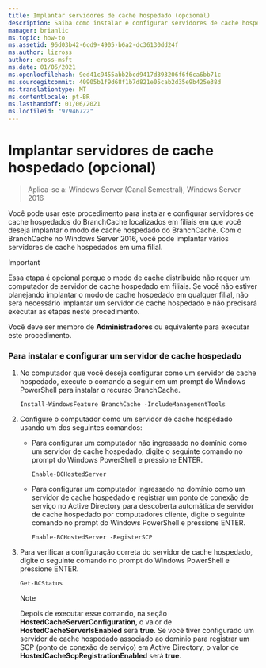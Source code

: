 ```yaml
---
title: Implantar servidores de cache hospedado (opcional)
description: Saiba como instalar e configurar servidores de cache hospedados do BranchCache localizados em filiais onde você deseja implantar o modo de cache hospedado do BranchCache.
manager: brianlic
ms.topic: how-to
ms.assetid: 96d03b42-6cd9-4905-b6a2-dc36130dd24f
ms.author: lizross
author: eross-msft
ms.date: 01/05/2021
ms.openlocfilehash: 9ed41c9455abb2bcd9417d393206f6f6ca6bb71c
ms.sourcegitcommit: 40905b1f9d68f1b7d821e05cab2d35e9b425e38d
ms.translationtype: MT
ms.contentlocale: pt-BR
ms.lasthandoff: 01/06/2021
ms.locfileid: "97946722"
---
```

# <a name="deploy-hosted-cache-servers-optional"></a>Implantar servidores de cache hospedado (opcional)

>Aplica-se a: Windows Server (Canal Semestral), Windows Server 2016

Você pode usar este procedimento para instalar e configurar servidores de cache hospedados do BranchCache localizados em filiais em que você deseja implantar o modo de cache hospedado do BranchCache. Com o BranchCache no Windows Server 2016, você pode implantar vários servidores de cache hospedados em uma filial.

> [!IMPORTANT]
> Essa etapa é opcional porque o modo de cache distribuído não requer um computador de servidor de cache hospedado em filiais. Se você não estiver planejando implantar o modo de cache hospedado em qualquer filial, não será necessário implantar um servidor de cache hospedado e não precisará executar as etapas neste procedimento.

Você deve ser membro de **Administradores** ou equivalente para executar este procedimento.

### <a name="to-install-and-configure-a-hosted-cache-server"></a>Para instalar e configurar um servidor de cache hospedado

1.  No computador que você deseja configurar como um servidor de cache hospedado, execute o comando a seguir em um prompt do Windows PowerShell para instalar o recurso BranchCache.

    `Install-WindowsFeature BranchCache -IncludeManagementTools`

2.  Configure o computador como um servidor de cache hospedado usando um dos seguintes comandos:

    -   Para configurar um computador não ingressado no domínio como um servidor de cache hospedado, digite o seguinte comando no prompt do Windows PowerShell e pressione ENTER.

        `Enable-BCHostedServer`

    -   Para configurar um computador ingressado no domínio como um servidor de cache hospedado e registrar um ponto de conexão de serviço no Active Directory para descoberta automática de servidor de cache hospedado por computadores cliente, digite o seguinte comando no prompt do Windows PowerShell e pressione ENTER.

        `Enable-BCHostedServer -RegisterSCP`

3.  Para verificar a configuração correta do servidor de cache hospedado, digite o seguinte comando no prompt do Windows PowerShell e pressione ENTER.

    `Get-BCStatus`

    > [!NOTE]
    > Depois de executar esse comando, na seção **HostedCacheServerConfiguration**, o valor de **HostedCacheServerIsEnabled** será **true**. Se você tiver configurado um servidor de cache hospedado associado ao domínio para registrar um SCP (ponto de conexão de serviço) em Active Directory, o valor de **HostedCacheScpRegistrationEnabled** será **true**.


